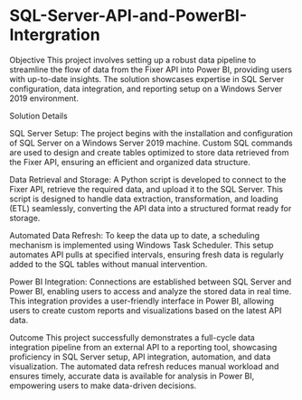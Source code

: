 # SQL-Server-API-and-PowerBI-Intergration

Objective
This project involves setting up a robust data pipeline to streamline the flow of data from the Fixer API into Power BI, providing users with up-to-date insights. The solution showcases expertise in SQL Server configuration, data integration, and reporting setup on a Windows Server 2019 environment.

Solution Details

SQL Server Setup: The project begins with the installation and configuration of SQL Server on a Windows Server 2019 machine. Custom SQL commands are used to design and create tables optimized to store data retrieved from the Fixer API, ensuring an efficient and organized data structure.

Data Retrieval and Storage: A Python script is developed to connect to the Fixer API, retrieve the required data, and upload it to the SQL Server. This script is designed to handle data extraction, transformation, and loading (ETL) seamlessly, converting the API data into a structured format ready for storage.

Automated Data Refresh: To keep the data up to date, a scheduling mechanism is implemented using Windows Task Scheduler. This setup automates API pulls at specified intervals, ensuring fresh data is regularly added to the SQL tables without manual intervention.

Power BI Integration: Connections are established between SQL Server and Power BI, enabling users to access and analyze the stored data in real time. This integration provides a user-friendly interface in Power BI, allowing users to create custom reports and visualizations based on the latest API data.

Outcome
This project successfully demonstrates a full-cycle data integration pipeline from an external API to a reporting tool, showcasing proficiency in SQL Server setup, API integration, automation, and data visualization. The automated data refresh reduces manual workload and ensures timely, accurate data is available for analysis in Power BI, empowering users to make data-driven decisions.
